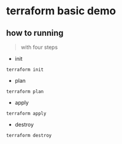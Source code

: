 # terraform basic demo

## how to running

> with four steps

* init

```code
terraform init
```

* plan

```code
terraform plan
```

* apply

```code
terraform apply
```

* destroy

```code
terraform destroy
```
